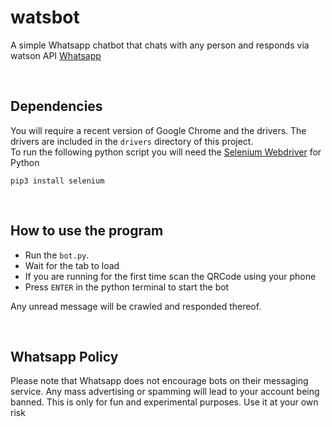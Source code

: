 # watsbot
A simple Whatsapp chatbot that chats with any person and responds via watson API [Whatsapp](https://web.whatsapp.com)

<br>

## Dependencies
You will require a recent version of Google Chrome and the drivers. The drivers are included in the `drivers` directory of this project.<br>
To run the following python script you will need the [Selenium Webdriver](https://pypi.python.org/pypi/selenium) for Python

``pip3 install selenium``



<br>

## How to use the program
- Run the `bot.py`. 
- Wait for the tab to load
- If you are running for the first time scan the QRCode using your phone
- Press `ENTER` in the python terminal to start the bot

Any unread message will be crawled and responded thereof.

<br>


## Whatsapp Policy

Please note that Whatsapp does not encourage bots on their messaging service. Any mass advertising or spamming will lead to your account being banned. This is only for fun and experimental purposes. Use it at your own risk 
